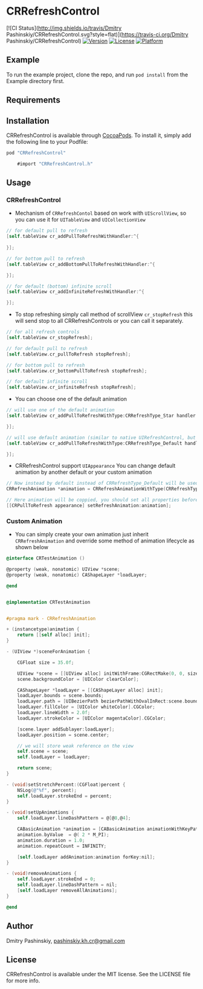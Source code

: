 # CRRefreshControl

[![CI Status](http://img.shields.io/travis/Dmitry Pashinskiy/CRRefreshControl.svg?style=flat)](https://travis-ci.org/Dmitry Pashinskiy/CRRefreshControl)
[![Version](https://img.shields.io/cocoapods/v/CRRefreshControl.svg?style=flat)](http://cocoapods.org/pods/CRRefreshControl)
[![License](https://img.shields.io/cocoapods/l/CRRefreshControl.svg?style=flat)](http://cocoapods.org/pods/CRRefreshControl)
[![Platform](https://img.shields.io/cocoapods/p/CRRefreshControl.svg?style=flat)](http://cocoapods.org/pods/CRRefreshControl)

## Example

To run the example project, clone the repo, and run `pod install` from the Example directory first.

## Requirements

## Installation

CRRefreshControl is available through [CocoaPods](http://cocoapods.org). To install
it, simply add the following line to your Podfile:

```ruby
pod "CRRefreshControl"
```

```Objective-C
    #import "CRRefreshControl.h"
```


## Usage

### CRRefreshControl

* Mechanism of `CRRefreshContol` based on work with `UIScrollView`, so you can use it for `UITableView` and `UICollectionView`
    
```Objective-C
// for default pull to refresh
[self.tableView cr_addPullToRefreshWithHandler:^{
    
}];

// for bottom pull to refresh
[self.tableView cr_addBottomPullToRefreshWithHandler:^{

}];

// for default (bottom) infinite scroll
[self.tableView cr_addInfiniteRefreshWithHandler:^{

}];
```

* To stop refreshing simply call method of scrollView `cr_stopRefresh` this will send stop to all CRRefreshControls or 
you can call it separately.

```Objective-C
// for all refresh controls
[self.tableView cr_stopRefresh];

// for default pull to refresh
[self.tableView.cr_pullToRefresh stopRefresh];

// for bottom pull to refresh
[self.tableView.cr_bottomPullToRefresh stopRefresh];

// for default infinite scroll
[self.tableView.cr_infiniteRefresh stopRefresh];
```

* You can choose one of the default animation

```Objective-C
// will use one of the default animation 
[self.tableView cr_addPullToRefreshWithType:CRRefreshType_Star handler:^{

}];

// will use default animation (similar to native UIRefreshControl, but not the same ;) )
[self.tableView cr_addPullToRefreshWithType:CRRefreshType_Default handler:^{

}];
```

* CRRefreshControl support `UIAppearance`
    You can change default animation by another default or your custom animation

```Objective-C
// Now instead by default instead of CRRefreshType_Default will be used CRRefreshType_Star
CRRefreshAnimation *animation = CRRefreshAnimationWithType(CRRefreshType_Star);

// Here animation will be coppied, you should set all properties before you call setter
[[CRPullToRefresh appearance] setRefreshAnimation:animation];
```

### Custom Animation

* You can simply create your own animation just inherit `CRRefreshAnimation` and override some method of animation lifecycle as shown below

```Objective-C
@interface CRTestAnimation ()

@property (weak, nonatomic) UIView *scene;
@property (weak, nonatomic) CAShapeLayer *loadLayer;

@end


@implementation CRTestAnimation


#pragma mark - CRRefreshAnimation

+ (instancetype)animation {
    return [[self alloc] init];
}

- (UIView *)sceneForAnimation {

    CGFloat size = 35.0f;

    UIView *scene = [[UIView alloc] initWithFrame:CGRectMake(0, 0, size, size)];
    scene.backgroundColor = [UIColor clearColor];

    CAShapeLayer *loadLayer = [[CAShapeLayer alloc] init];
    loadLayer.bounds = scene.bounds;
    loadLayer.path = [UIBezierPath bezierPathWithOvalInRect:scene.bounds].CGPath;
    loadLayer.fillColor = [UIColor whiteColor].CGColor;
    loadLayer.lineWidth = 2.0f;
    loadLayer.strokeColor = [UIColor magentaColor].CGColor;

    [scene.layer addSublayer:loadLayer];
    loadLayer.position = scene.center;

    // we will store weak reference on the view
    self.scene = scene;
    self.loadLayer = loadLayer;

    return scene;
}

- (void)setStretchPercent:(CGFloat)percent {
    NSLog(@"%f", percent);
    self.loadLayer.strokeEnd = percent;
}

- (void)setUpAnimations {
    self.loadLayer.lineDashPattern = @[@8,@4];

    CABasicAnimation *animation = [CABasicAnimation animationWithKeyPath:@"transform.rotation.z"];
    animation.byValue  = @( 2 * M_PI);
    animation.duration = 1.0;
    animation.repeatCount = INFINITY;

    [self.loadLayer addAnimation:animation forKey:nil];
}

- (void)removeAnimations {
    self.loadLayer.strokeEnd = 0;
    self.loadLayer.lineDashPattern = nil;
    [self.loadLayer removeAllAnimations];
}

@end
```


## Author

Dmitry Pashinskiy, pashinskiy.kh.cr@gmail.com

## License

CRRefreshControl is available under the MIT license. See the LICENSE file for more info.
